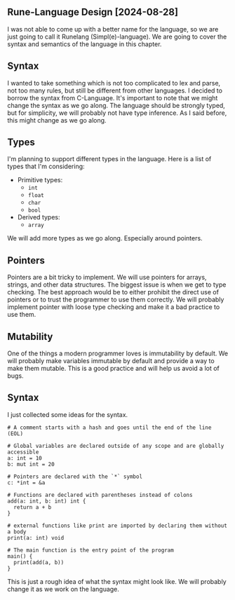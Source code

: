 ## Rune-Language Design [2024-08-28]

I was not able to come up with a better name for the language, so we are just going to call it Runelang (Simpl(e)-language). We are going to cover the syntax and semantics of the language in this chapter.

## Syntax

I wanted to take something which is not too complicated to lex and parse, not too many rules, but still be different from other languages. I decided to borrow the syntax from C-Language. It's important to note that we might change the syntax as we go along. The language should be strongly typed, but for simplicity, we will probably not have type inference. As I said before, this might change as we go along.

## Types

I'm planning to support different types in the language. Here is a list of types that I'm considering:

- Primitive types:
  - `int`
  - `float`
  - `char`
  - `bool`
- Derived types:
  - `array`

We will add more types as we go along. Especially around pointers.

## Pointers

Pointers are a bit tricky to implement. We will use pointers for arrays, strings, and other data structures. The biggest issue is when we get to type checking. The best approach would be to either prohibit the direct use of pointers or to trust the programmer to use them correctly. We will probably implement pointer with loose type checking and make it a bad practice to use them.

## Mutability

One of the things a modern programmer loves is immutability by default. We will probably make variables immutable by default and provide a way to make them mutable. This is a good practice and will help us avoid a lot of bugs.

## Syntax

I just collected some ideas for the syntax.

```rune
# A comment starts with a hash and goes until the end of the line (EOL)

# Global variables are declared outside of any scope and are globally accessible
a: int = 10
b: mut int = 20

# Pointers are declared with the `*` symbol
c: *int = &a

# Functions are declared with parentheses instead of colons
add(a: int, b: int) int {
  return a + b
}

# external functions like print are imported by declaring them without a body
print(a: int) void

# The main function is the entry point of the program
main() {
  print(add(a, b))
}
```

This is just a rough idea of what the syntax might look like. We will probably change it as we work on the language.
